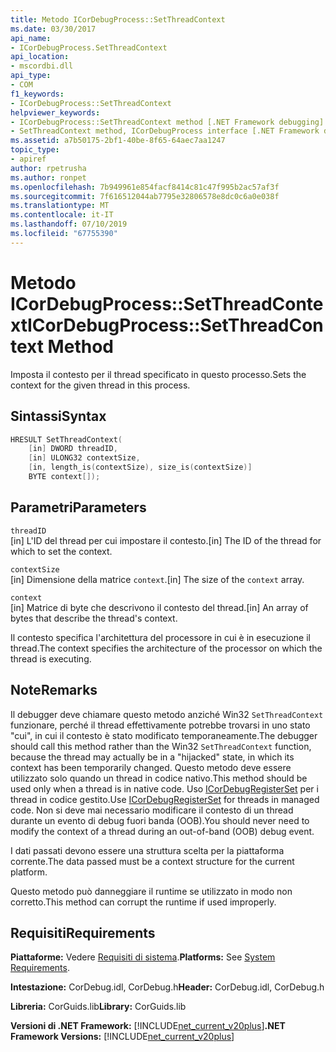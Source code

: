 ```yaml
---
title: Metodo ICorDebugProcess::SetThreadContext
ms.date: 03/30/2017
api_name:
- ICorDebugProcess.SetThreadContext
api_location:
- mscordbi.dll
api_type:
- COM
f1_keywords:
- ICorDebugProcess::SetThreadContext
helpviewer_keywords:
- ICorDebugProcess::SetThreadContext method [.NET Framework debugging]
- SetThreadContext method, ICorDebugProcess interface [.NET Framework debugging]
ms.assetid: a7b50175-2bf1-40be-8f65-64aec7aa1247
topic_type:
- apiref
author: rpetrusha
ms.author: ronpet
ms.openlocfilehash: 7b949961e854facf8414c81c47f995b2ac57af3f
ms.sourcegitcommit: 7f616512044ab7795e32806578e8dc0c6a0e038f
ms.translationtype: MT
ms.contentlocale: it-IT
ms.lasthandoff: 07/10/2019
ms.locfileid: "67755390"
---
```

# <a name="icordebugprocesssetthreadcontext-method"></a><span data-ttu-id="281bb-102">Metodo ICorDebugProcess::SetThreadContext</span><span class="sxs-lookup"><span data-stu-id="281bb-102">ICorDebugProcess::SetThreadContext Method</span></span>
<span data-ttu-id="281bb-103">Imposta il contesto per il thread specificato in questo processo.</span><span class="sxs-lookup"><span data-stu-id="281bb-103">Sets the context for the given thread in this process.</span></span>  
  
## <a name="syntax"></a><span data-ttu-id="281bb-104">Sintassi</span><span class="sxs-lookup"><span data-stu-id="281bb-104">Syntax</span></span>  
  
```cpp  
HRESULT SetThreadContext(  
    [in] DWORD threadID,  
    [in] ULONG32 contextSize,  
    [in, length_is(contextSize), size_is(contextSize)]  
    BYTE context[]);  
```  
  
## <a name="parameters"></a><span data-ttu-id="281bb-105">Parametri</span><span class="sxs-lookup"><span data-stu-id="281bb-105">Parameters</span></span>  
 `threadID`  
 <span data-ttu-id="281bb-106">[in] L'ID del thread per cui impostare il contesto.</span><span class="sxs-lookup"><span data-stu-id="281bb-106">[in] The ID of the thread for which to set the context.</span></span>  
  
 `contextSize`  
 <span data-ttu-id="281bb-107">[in] Dimensione della matrice `context`.</span><span class="sxs-lookup"><span data-stu-id="281bb-107">[in] The size of the `context` array.</span></span>  
  
 `context`  
 <span data-ttu-id="281bb-108">[in] Matrice di byte che descrivono il contesto del thread.</span><span class="sxs-lookup"><span data-stu-id="281bb-108">[in] An array of bytes that describe the thread's context.</span></span>  
  
 <span data-ttu-id="281bb-109">Il contesto specifica l'architettura del processore in cui è in esecuzione il thread.</span><span class="sxs-lookup"><span data-stu-id="281bb-109">The context specifies the architecture of the processor on which the thread is executing.</span></span>  
  
## <a name="remarks"></a><span data-ttu-id="281bb-110">Note</span><span class="sxs-lookup"><span data-stu-id="281bb-110">Remarks</span></span>  
 <span data-ttu-id="281bb-111">Il debugger deve chiamare questo metodo anziché Win32 `SetThreadContext` funzionare, perché il thread effettivamente potrebbe trovarsi in uno stato "cui", in cui il contesto è stato modificato temporaneamente.</span><span class="sxs-lookup"><span data-stu-id="281bb-111">The debugger should call this method rather than the Win32 `SetThreadContext` function, because the thread may actually be in a "hijacked" state, in which its context has been temporarily changed.</span></span> <span data-ttu-id="281bb-112">Questo metodo deve essere utilizzato solo quando un thread in codice nativo.</span><span class="sxs-lookup"><span data-stu-id="281bb-112">This method should be used only when a thread is in native code.</span></span> <span data-ttu-id="281bb-113">Uso [ICorDebugRegisterSet](../../../../docs/framework/unmanaged-api/debugging/icordebugregisterset-interface.md) per i thread in codice gestito.</span><span class="sxs-lookup"><span data-stu-id="281bb-113">Use [ICorDebugRegisterSet](../../../../docs/framework/unmanaged-api/debugging/icordebugregisterset-interface.md) for threads in managed code.</span></span> <span data-ttu-id="281bb-114">Non si deve mai necessario modificare il contesto di un thread durante un evento di debug fuori banda (OOB).</span><span class="sxs-lookup"><span data-stu-id="281bb-114">You should never need to modify the context of a thread during an out-of-band (OOB) debug event.</span></span>  
  
 <span data-ttu-id="281bb-115">I dati passati devono essere una struttura scelta per la piattaforma corrente.</span><span class="sxs-lookup"><span data-stu-id="281bb-115">The data passed must be a context structure for the current platform.</span></span>  
  
 <span data-ttu-id="281bb-116">Questo metodo può danneggiare il runtime se utilizzato in modo non corretto.</span><span class="sxs-lookup"><span data-stu-id="281bb-116">This method can corrupt the runtime if used improperly.</span></span>  
  
## <a name="requirements"></a><span data-ttu-id="281bb-117">Requisiti</span><span class="sxs-lookup"><span data-stu-id="281bb-117">Requirements</span></span>  
 <span data-ttu-id="281bb-118">**Piattaforme:** Vedere [Requisiti di sistema](../../../../docs/framework/get-started/system-requirements.md).</span><span class="sxs-lookup"><span data-stu-id="281bb-118">**Platforms:** See [System Requirements](../../../../docs/framework/get-started/system-requirements.md).</span></span>  
  
 <span data-ttu-id="281bb-119">**Intestazione:** CorDebug.idl, CorDebug.h</span><span class="sxs-lookup"><span data-stu-id="281bb-119">**Header:** CorDebug.idl, CorDebug.h</span></span>  
  
 <span data-ttu-id="281bb-120">**Libreria:** CorGuids.lib</span><span class="sxs-lookup"><span data-stu-id="281bb-120">**Library:** CorGuids.lib</span></span>  
  
 <span data-ttu-id="281bb-121">**Versioni di .NET Framework:** [!INCLUDE[net_current_v20plus](../../../../includes/net-current-v20plus-md.md)]</span><span class="sxs-lookup"><span data-stu-id="281bb-121">**.NET Framework Versions:** [!INCLUDE[net_current_v20plus](../../../../includes/net-current-v20plus-md.md)]</span></span>
